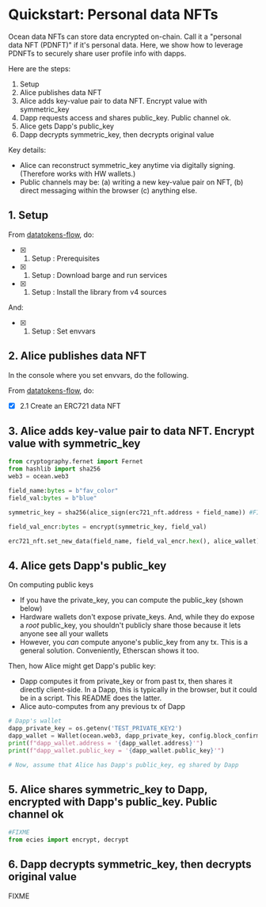 <!--
Copyright 2022 Ocean Protocol Foundation
SPDX-License-Identifier: Apache-2.0
-->

# Quickstart: Personal data NFTs

Ocean data NFTs can store data encrypted on-chain. Call it a "personal data NFT (PDNFT)" if it's personal data. Here, we show how to leverage PDNFTs to securely share user profile info with dapps.

Here are the steps:

1. Setup
2. Alice publishes data NFT
3. Alice adds key-value pair to data NFT. Encrypt value with symmetric_key
4. Dapp requests access and shares public_key. Public channel ok.
5. Alice gets Dapp's public_key
6. Dapp decrypts symmetric_key, then decrypts original value

Key details:

- Alice can reconstruct symmetric_key anytime via digitally signing. (Therefore works with HW wallets.)
- Public channels may be: (a) writing a new key-value pair on NFT, (b) direct messaging within the browser (c) anything else.

## 1. Setup

From [datatokens-flow](datatokens-flow.md), do:
- [x] 1. Setup : Prerequisites
- [x] 1. Setup : Download barge and run services
- [x] 1. Setup : Install the library from v4 sources

And:
- [x] 1. Setup : Set envvars


## 2. Alice publishes data NFT

In the console where you set envvars, do the following.

From [datatokens-flow](datatokens-flow.md), do:
- [x] 2.1 Create an ERC721 data NFT

## 3. Alice adds key-value pair to data NFT. Encrypt value with symmetric_key

```python
from cryptography.fernet import Fernet
from hashlib import sha256
web3 = ocean.web3

field_name:bytes = b"fav_color"
field_val:bytes = b"blue"

symmetric_key = sha256(alice_sign(erc721_nft.address + field_name)) #FIXME

field_val_encr:bytes = encrypt(symmetric_key, field_val)

erc721_nft.set_new_data(field_name, field_val_encr.hex(), alice_wallet)
```

## 4. Alice gets Dapp's public_key

On computing public keys
- If you have the private_key, you can compute the public_key (shown below)
- Hardware wallets don't expose private_keys. And, while they do expose a _root_ public_key, you shouldn't publicly share those because it lets anyone see all your wallets
- However, you _can_ compute anyone's public_key from any tx. This is a general solution. Conveniently, Etherscan shows it too.

Then, how Alice might get Dapp's public key:
- Dapp computes it from private_key or from past tx, then shares it directly client-side. In a Dapp, this is typically in the browser, but it could be in a script. This README does the latter.
- Alice auto-computes from any previous tx of Dapp

```python
# Dapp's wallet
dapp_private_key = os.getenv('TEST_PRIVATE_KEY2')
dapp_wallet = Wallet(ocean.web3, dapp_private_key, config.block_confirmations, config.transaction_timeout)
print(f"dapp_wallet.address = '{dapp_wallet.address}'")
print(f"dapp_wallet.public_key = '{dapp_wallet.public_key}'")

# Now, assume that Alice has Dapp's public_key, eg shared by Dapp
```

## 5. Alice shares symmetric_key to Dapp, encrypted with Dapp's public_key. Public channel ok

```python
#FIXME
from ecies import encrypt, decrypt
```

## 6. Dapp decrypts symmetric_key, then decrypts original value

FIXME

